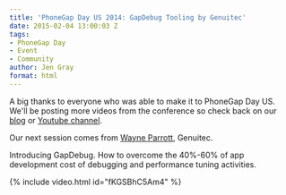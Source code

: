 ```yaml
---
title: 'PhoneGap Day US 2014: GapDebug Tooling by Genuitec'
date: 2015-02-04 13:00:03 Z
tags:
- PhoneGap Day
- Event
- Community
author: Jen Gray
format: html
---
```


A big thanks to everyone who was able to make it to PhoneGap Day US. We'll be posting more videos from the conference so check back on our [blog](http://phonegap.com/blog/tag/phonegap-day/) or [Youtube channel](https://www.youtube.com/user/PhoneGap).

Our next session comes from [Wayne Parrott](https://twitter.com/wayne_parrott), Genuitec.

Introducing GapDebug. How to overcome the 40%-60% of app development cost of debugging and performance tuning activities.

{% include video.html id="fKGSBhC5Am4" %}
